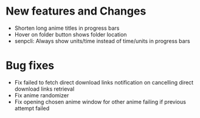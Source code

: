 # New features and Changes
- Shorten long anime titles in progress bars
- Hover on folder button shows folder location
- senpcli: Always show units/time instead of time/units in progress bars

# Bug fixes
- Fix failed to fetch direct download links notification on cancelling direct download links retrieval
- Fix anime randomizer
- Fix opening chosen anime window for other anime failing if previous attempt failed
